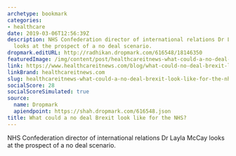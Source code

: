 ```yaml
---
archetype: bookmark
categories:
- healthcare
date: 2019-03-06T12:56:39Z
description: NHS Confederation director of international relations Dr Layla McCay
  looks at the prospect of a no deal scenario.
dropmark.editURL: http://radhikan.dropmark.com/616548/18146350
featuredImage: /img/content/post/healthcareitnews-what-could-a-no-deal-brexit-look-like-for-the-nhs.jpg
link: https://www.healthcareitnews.com/blog/what-could-no-deal-brexit-look-nhs
linkBrand: healthcareitnews.com
slug: healthcareitnews-what-could-a-no-deal-brexit-look-like-for-the-nhs
socialScore: 28
socialScoreSimulated: true
source:
  name: Dropmark
  apiendpoint: https://shah.dropmark.com/616548.json
title: What could a no deal Brexit look like for the NHS?
---
```

NHS Confederation director of international relations Dr Layla McCay looks at the prospect of a no deal scenario.